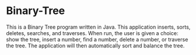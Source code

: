 # Binary-Tree

This is a Binary Tree program written in Java. This application inserts, sorts, deletes, searches, and traverses.
When run, the user is given a choice: show the tree, insert a number, find a number, delete a number, or traverse the tree. The application will then automatically sort
and balance the tree.
